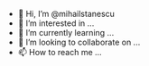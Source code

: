 - 👋 Hi, I’m @mihailstanescu
- 👀 I’m interested in ...
- 🌱 I’m currently learning ...
- 💞️ I’m looking to collaborate on ...
- 📫 How to reach me ...

<!---
mihailstanescu/mihailstanescu is a ✨ special ✨ repository because its `README.md` (this file) appears on your GitHub profile.
You can click the Preview link to take a look at your changes.
--->
